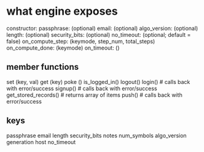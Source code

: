 
what engine exposes
=================== 
constructor:
  passphrase:       (optional)
  email:            (optional)
  algo_version:     (optional)
  length:           (optional)
  security_bits:    (optional)
  no_timeout:       (optional; default = false)
  on_compute_step:  (keymode, step_num, total_steps)
  on_compute_done:  (keymode)
  on_timeout:       ()


member functions
----------------
set  (key, val)
get  (key)
poke ()
is_logged_in()
logout()
login()            # calls back with error/success 
signup()           # calls back with error/success
get_stored_records() # returns array of items
push()             # calls back with error/success


keys
-----------------
 passphrase
 email
 length
 security_bits
 notes
 num_symbols
 algo_version
 generation
 host
 no_timeout



